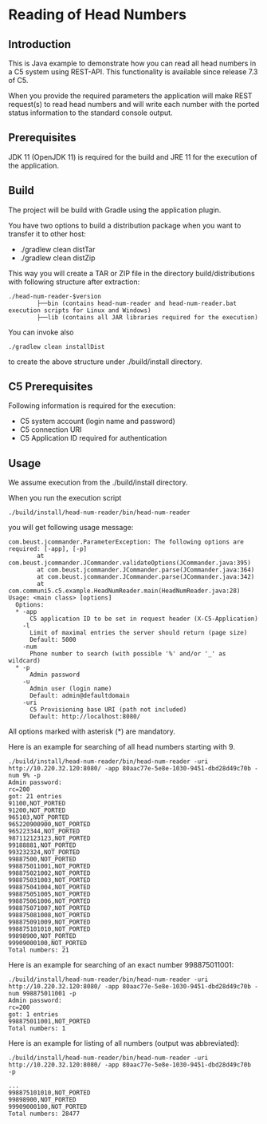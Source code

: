 # Reading of Head Numbers

## Introduction
This is Java example to demonstrate how you can read all head numbers in a C5 system using REST-API.
This functionality is available since release 7.3 of C5.

When you provide the required parameters the application will make REST request(s) to read head numbers 
and will write each number with the ported status information to the standard console output.

## Prerequisites

JDK 11 (OpenJDK 11) is required for the build and JRE 11 for the execution of the application.

## Build

The project will be build with Gradle using the application plugin.

You have two options to build a distribution package when you want to transfer it to other host:
* ./gradlew clean distTar
* ./gradlew clean distZip

This way you will create a TAR or ZIP file in the directory build/distributions with following structure after extraction:

```
./head-num-reader-$version
        ├──bin (contains head-num-reader and head-num-reader.bat execution scripts for Linux and Windows)
        ├──lib (contains all JAR libraries required for the execution)
```

You can invoke also
```shell
./gradlew clean installDist
```
to create the above structure under ./build/install directory.

## C5 Prerequisites

Following information is required for the execution:
* C5 system account (login name and password)
* C5 connection URI
* C5 Application ID required for authentication

## Usage

We assume execution from the ./build/install directory.

When you run the execution script
```shell
./build/install/head-num-reader/bin/head-num-reader 
```
you will get following usage message:
```
com.beust.jcommander.ParameterException: The following options are required: [-app], [-p]
        at com.beust.jcommander.JCommander.validateOptions(JCommander.java:395)
        at com.beust.jcommander.JCommander.parse(JCommander.java:364)
        at com.beust.jcommander.JCommander.parse(JCommander.java:342)
        at com.communi5.c5.example.HeadNumReader.main(HeadNumReader.java:28)
Usage: <main class> [options]
  Options:
  * -app
      C5 application ID to be set in request header (X-C5-Application)
    -l
      Limit of maximal entries the server should return (page size)
      Default: 5000
    -num
      Phone number to search (with possible '%' and/or '_' as wildcard)
  * -p
      Admin password
    -u
      Admin user (login name)
      Default: admin@defaultdomain
    -uri
      C5 Provisioning base URI (path not included)
      Default: http://localhost:8080/
```

All options marked with asterisk (*) are mandatory.

Here is an example for searching of all head numbers starting with 9.

```shell
./build/install/head-num-reader/bin/head-num-reader -uri http://10.220.32.120:8080/ -app 80aac77e-5e8e-1030-9451-dbd28d49c70b -num 9% -p
Admin password: 
rc=200
got: 21 entries
91100,NOT_PORTED
91200,NOT_PORTED
965103,NOT_PORTED
965220900900,NOT_PORTED
965223344,NOT_PORTED
987112123123,NOT_PORTED
99188881,NOT_PORTED
993232324,NOT_PORTED
99887500,NOT_PORTED
998875011001,NOT_PORTED
998875021002,NOT_PORTED
998875031003,NOT_PORTED
998875041004,NOT_PORTED
998875051005,NOT_PORTED
998875061006,NOT_PORTED
998875071007,NOT_PORTED
998875081008,NOT_PORTED
998875091009,NOT_PORTED
998875101010,NOT_PORTED
99898900,NOT_PORTED
99909000100,NOT_PORTED
Total numbers: 21

```

Here is an example for searching of an exact number 998875011001:
```shell
./build/install/head-num-reader/bin/head-num-reader -uri http://10.220.32.120:8080/ -app 80aac77e-5e8e-1030-9451-dbd28d49c70b -num 998875011001 -p
Admin password: 
rc=200
got: 1 entries
998875011001,NOT_PORTED
Total numbers: 1

```

Here is an example for listing of all numbers (output was abbreviated):
```shell
./build/install/head-num-reader/bin/head-num-reader -uri http://10.220.32.120:8080/ -app 80aac77e-5e8e-1030-9451-dbd28d49c70b  -p
 
...
998875101010,NOT_PORTED
99898900,NOT_PORTED
99909000100,NOT_PORTED
Total numbers: 28477

```